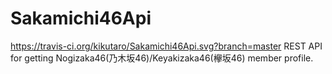 # Sakamichi46Api
https://travis-ci.org/kikutaro/Sakamichi46Api.svg?branch=master
REST API for getting Nogizaka46(乃木坂46)/Keyakizaka46(欅坂46) member profile.